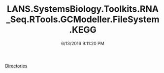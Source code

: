 ﻿---
title: LANS.SystemsBiology.Toolkits.RNA_Seq.RTools.GCModeller.FileSystem.KEGG
date: 6/13/2016 9:11:20 PM
---

[Directories](T-LANS.SystemsBiology.Toolkits.RNA_Seq.RTools.GCModeller.FileSystem.KEGG.Directories.html)
